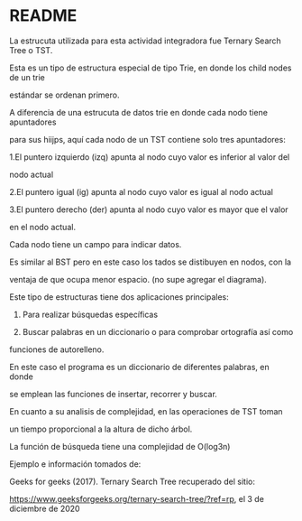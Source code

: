 # README

La estrucuta utilizada para esta actividad integradora fue Ternary Search Tree o TST.

Esta es un tipo de estructura especial de tipo Trie, en donde los child nodes de un trie

estándar se ordenan primero. 

A diferencia de una estrucuta de datos trie en donde cada nodo tiene apuntadores 

para sus hiijps, aquí cada nodo de un TST contiene solo tres apuntadores:

1.El puntero izquierdo (izq) apunta al nodo cuyo valor es inferior al valor del 

nodo actual

2.El puntero igual (ig) apunta al nodo cuyo valor es igual al nodo actual

3.El puntero derecho (der) apunta al nodo cuyo valor es mayor que el valor

en el nodo actual.

Cada nodo tiene un campo para indicar datos.

Es similar al BST pero en este caso los tados se distibuyen en nodos, con la 

ventaja de que ocupa menor espacio. (no supe agregar el diagrama).

Este tipo de estructuras tiene dos aplicaciones principales:

1. Para realizar búsquedas específicas 

2. Buscar palabras en un diccionario o para comprobar ortografía así como

funciones de autorelleno. 

En este caso el programa es un diccionario de diferentes palabras, en donde 

se emplean las funciones de insertar, recorrer y buscar.

En cuanto a su analisis de complejidad, en las operaciones de TST toman 

un tiempo proporcional a la altura de dicho árbol. 

La función de búsqueda tiene una complejidad de O(log3n)

Ejemplo e información tomados de:

Geeks for geeks (2017). Ternary Search Tree recuperado del sitio: 

https://www.geeksforgeeks.org/ternary-search-tree/?ref=rp, el 3 de diciembre de 2020
